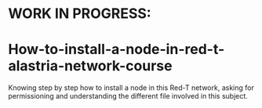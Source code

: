 # WORK IN PROGRESS: 
# How-to-install-a-node-in-red-t-alastria-network-course
Knowing step by step how to install a node in this Red-T network, asking for permissioning and understanding the different file involved in this subject.
